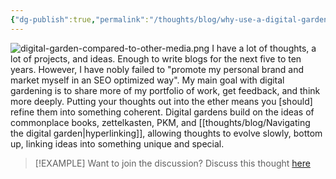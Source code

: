 ```yaml
---
{"dg-publish":true,"permalink":"/thoughts/blog/why-use-a-digital-garden/","title":"Why use a digital garden?","tags":["blogged","refactored","digital-garden"],"created":"2025-09-07T21:19:35.869+01:00","updated":"2025-09-11T20:01:30.546+01:00"}
---
```


![digital-garden-compared-to-other-media.png](/img/user/IMAGES/digital-garden-compared-to-other-media.png)
I have a lot of thoughts, a lot of projects, and ideas. Enough to write blogs for the next five to ten years. However, I have nobly failed to "promote my personal brand and market myself in an SEO optimized way". My main goal with digital gardening is to share more of my portfolio of work, get feedback, and think more deeply. Putting your thoughts out into the ether means you [should] refine them into something coherent. Digital gardens build on the ideas of commonplace books, zettelkasten, PKM, and [[thoughts/blog/Navigating the digital garden\|hyperlinking]], allowing thoughts to evolve slowly, bottom up, linking ideas into something unique and special.


> [!EXAMPLE] Want to join the discussion? Discuss this thought [here](https://bsky.app/profile/craigtkhill.bsky.social/post/3lyblko7cwc26)